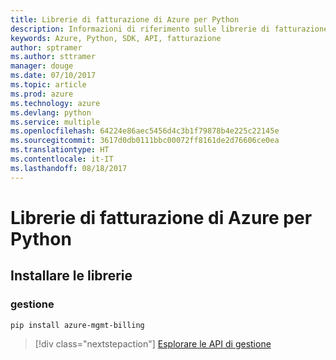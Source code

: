 ```yaml
---
title: Librerie di fatturazione di Azure per Python
description: Informazioni di riferimento sulle librerie di fatturazione di Azure per Python
keywords: Azure, Python, SDK, API, fatturazione
author: sptramer
ms.author: sttramer
manager: douge
ms.date: 07/10/2017
ms.topic: article
ms.prod: azure
ms.technology: azure
ms.devlang: python
ms.service: multiple
ms.openlocfilehash: 64224e86aec5456d4c3b1f79878b4e225c22145e
ms.sourcegitcommit: 3617d0db0111bbc00072ff8161de2d76606ce0ea
ms.translationtype: HT
ms.contentlocale: it-IT
ms.lasthandoff: 08/18/2017
---
```

# <a name="azure-billing-libraries-for-python"></a>Librerie di fatturazione di Azure per Python

## <a name="install-the-libraries"></a>Installare le librerie


### <a name="management"></a>gestione

```bash
pip install azure-mgmt-billing
```
> [!div class="nextstepaction"]
> [Esplorare le API di gestione](/python/api/overview/azure/billing/managementlibrary)